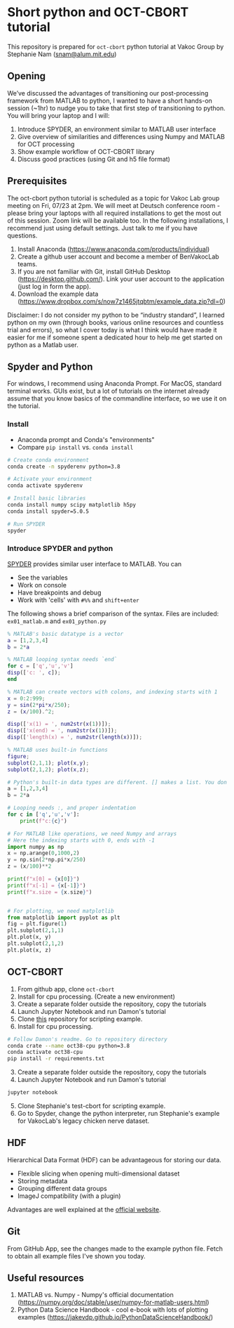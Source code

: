 # Short python and OCT-CBORT tutorial

This repository is prepared for `oct-cbort` python tutorial at Vakoc Group
by Stephanie Nam (snam@alum.mit.edu)

## Opening
We’ve discussed the advantages of transitioning our post-processing framework from MATLAB to python, I wanted to have a short hands-on session (~1hr) to nudge you to take that first step of transitioning to python. You will bring your laptop and I will:

1. Introduce SPYDER, an environment similar to MATLAB user interface
2. Give overview of similarities and differences using Numpy and MATLAB for OCT processing
3. Show example workflow of OCT-CBORT library
4. Discuss good practices (using Git and h5 file format)


## Prerequisites
The oct-cbort python tutorial is scheduled as a topic for Vakoc Lab group meeting on Fri, 07/23 at 2pm. We will meet at Deutsch conference room - please bring your laptops with all required installations to get the most out of this session. Zoom link will be available too. 
In the following installations, I recommend just using default settings. Just talk to me if you have questions. 

1. Install Anaconda (https://www.anaconda.com/products/individual)
2. Create a github user account and become a member of BenVakocLab teams.
3. If you are not familiar with Git, install GitHub Desktop (https://desktop.github.com/).  Link your user account to the application (just log in form the app).
4. Download the example data (https://www.dropbox.com/s/now7z1465jtqbtm/example_data.zip?dl=0)

Disclaimer: 
I do not consider my python to be “industry standard”, I learned python on my own (through books, various online resources and countless trial and errors), so what I cover today is what I think would have made it easier for me if someone spent a dedicated hour to help me get started on python as a Matlab user.



## Spyder and Python
For windows, I recommend using Anaconda Prompt. For MacOS, standard terminal works. GUIs exist, but a lot of tutorials on the internet already assume that you know basics of the commandline interface, so we use it on the tutorial. 


### Install

* Anaconda prompt and Conda's "environments"
* Compare `pip install` vs. `conda install`

```bash
# Create conda environment
conda create -n spyderenv python=3.8

# Activate your environment
conda activate spyderenv

# Install basic libraries
conda install numpy scipy matplotlib h5py
conda install spyder=5.0.5 

# Run SPYDER
spyder
```


### Introduce SPYDER and python

[SPYDER](https://www.spyder-ide.org/) provides similar user interface to MATLAB. You can

* See the variables
* Work on console
* Have breakpoints and debug
* Work with 'cells' with `#%%` and `shift+enter`

The following shows a brief comparison of the syntax. 
Files are included: `ex01_matlab.m` and `ex01_python.py`

```matlab
% MATLAB's basic datatype is a vector
a = [1,2,3,4]
b = 2*a

% MATLAB looping syntax needs `end`
for c = ['q','u','v']
disp(['c: ', c]);
end

% MATLAB can create vectors with colons, and indexing starts with 1
x = 0:2:999;
y = sin(2*pi*x/250);
z = (x/100).^2;

disp(['x(1) = ', num2str(x(1))]);
disp(['x(end) = ', num2str(x(1))]);
disp(['length(x) = ', num2str(length(x))]);

% MATLAB uses built-in functions
figure;
subplot(2,1,1); plot(x,y);
subplot(2,1,2); plot(x,z);
```


```python
# Python's built-in data types are different. [] makes a list. You don't need ;
a = [1,2,3,4]
b = 2*a 

# Looping needs :, and proper indentation
for c in ['q','u','v']:
    print(f"c:{c}")

# For MATLAB like operations, we need Numpy and arrays
# Here the indexing starts with 0, ends with -1
import numpy as np
x = np.arange(0,1000,2)
y = np.sin(2*np.pi*x/250)
z = (x/100)**2

print(f"x[0] = {x[0]}")
print(f"x[-1] = {x[-1]}")
print(f"x.size = {x.size}")


# For plotting, we need matplotlib
from matplotlib import pyplot as plt
fig = plt.figure(1)
plt.subplot(2,1,1)
plt.plot(x, y)
plt.subplot(2,1,2)
plt.plot(x, z)
```



## OCT-CBORT
1. From github app, clone `oct-cbort`
2. Install for cpu processing. (Create a new environment) 
3. Create a separate folder outside the repository, copy the tutorials
4. Launch Jupyter Notebook and run Damon's tutorial
5. Clone [this](https://github.com/sweetzinc/vlab-pytutorial) repository for scripting example.
2. Install for cpu processing. 
```bash
# Follow Damon's readme. Go to repository directory
conda crate --name oct38-cpu python=3.8
conda activate oct38-cpu
pip install -r requirements.txt
```
3. Create a separate folder outside the repository, copy the tutorials
4. Launch Jupyter Notebook and run Damon's tutorial
```bash
jupyter notebook
```
5. Clone Stephanie's test-cbort for scripting example.
6. Go to Spyder, change the python interpreter, run Stephanie's example for VakocLab's legacy chicken nerve dataset. 


## HDF 
Hierarchical Data Format (HDF) can be advantageous for storing our data. 
* Flexible slicing when opening multi-dimensional dataset
* Storing metadata 
* Grouping different data groups
* ImageJ compatibility (with a plugin)

Advantages are well explained at the [official website](https://www.hdfgroup.org/solutions/hdf5/).


## Git 
From GitHub App, see the changes made to the example python file. 
Fetch to obtain all example files I've shown you today. 




## Useful resources

1. MATLAB vs. Numpy - Numpy's official documentation (https://numpy.org/doc/stable/user/numpy-for-matlab-users.html)
2. Python Data Science Handbook - cool e-book with lots of plotting examples (https://jakevdp.github.io/PythonDataScienceHandbook/)
